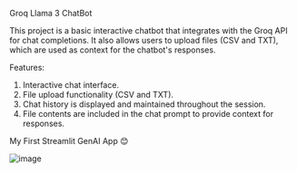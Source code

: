Groq Llama 3 ChatBot

This project is a basic interactive chatbot that integrates with the Groq API for chat completions. It also allows users to upload files (CSV and TXT), which are used as context for the chatbot's responses.

Features:
1. Interactive chat interface.
2. File upload functionality (CSV and TXT).
3. Chat history is displayed and maintained throughout the session.
4. File contents are included in the chat prompt to provide context for responses.

My First Streamlit GenAI App 😊

![image](https://github.com/user-attachments/assets/bb6336bc-dbe3-4482-80e4-1cf5d048cb05)
